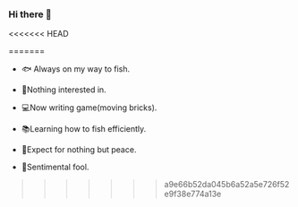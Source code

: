 ### Hi there 👋

<!--
**xhl-388/xhl-388** is a ✨ _special_ ✨ repository because its `README.md` (this file) appears on your GitHub profile.

Here are some ideas to get you started:

- 🔭 I’m currently working on ...
- 🌱 I’m currently learning ...
- 👯 I’m looking to collaborate on ...
- 🤔 I’m looking for help with ...
- 💬 Ask me about ...
- 📫 How to reach me: ...
- 😄 Pronouns: ...
- ⚡ Fun fact: ...
  -->

<<<<<<< HEAD
 
=======
- :fish: Always on my way to fish. 

- :heartbeat:Nothing interested in.
- :computer:Now writing game(moving bricks).
- :books:Learning how to fish efficiently.
- :dancer:Expect for nothing but peace.
- :dog:Sentimental fool.
>>>>>>> a9e66b52da045b6a52a5e726f52e9f38e774a13e
